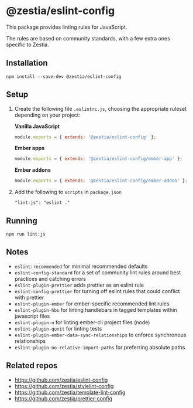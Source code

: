 # @zestia/eslint-config

This package provides linting rules for JavaScript.

The rules are based on community standards, with a few extra ones specific to Zestia.

## Installation

```
npm install --save-dev @zestia/eslint-config
```

## Setup

1. Create the following file `.eslintrc.js`, choosing the appropriate ruleset depending on your project:

   **Vanilla JavaScript**

   ```javascript
   module.exports = { extends: '@zestia/eslint-config' };
   ```

   **Ember apps**

   ```javascript
   module.exports = { extends: '@zestia/eslint-config/ember-app' };
   ```

   **Ember addons**

   ```javascript
   module.exports = { extends: '@zestia/eslint-config/ember-addon' };
   ```

2. Add the following to `scripts` in `package.json`

   ```
   "lint:js": "eslint ."
   ```

## Running

```
npm run lint:js
```

## Notes

- `eslint:recommended` for minimal recommended defaults
- `eslint-config-standard` for a set of community lint rules around best practices and catching errors
- `eslint-plugin-prettier` adds prettier as an eslint rule
- `eslint-config-prettier` for turning off eslint rules that could conflict with prettier
- `eslint-plugin-ember` for ember-specific recommended lint rules
- `eslint-plugin-hbs` for linting handlebars in tagged templates within javascript files
- `eslint-plugin-n` for linting ember-cli project files (node)
- `eslint-plugin-qunit` for linting tests
- `eslint-plugin-ember-data-sync-relationships` to enforce synchronous relationships
- `eslint-plugin-no-relative-import-paths` for preferring absolute paths

## Related repos

- https://github.com/zestia/eslint-config
- https://github.com/zestia/stylelint-config
- https://github.com/zestia/template-lint-config
- https://github.com/zestia/prettier-config
